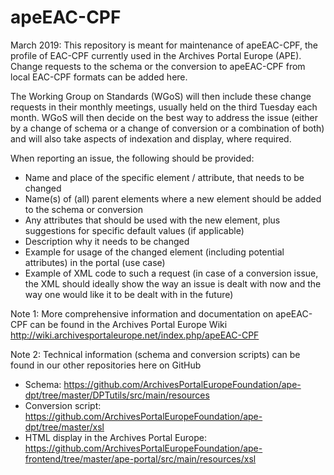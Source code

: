 # apeEAC-CPF
March 2019: 
This repository is meant for maintenance of apeEAC-CPF, the profile of EAC-CPF currently used in the Archives Portal Europe (APE). 
Change requests to the schema or the conversion to apeEAC-CPF from local EAC-CPF formats can be added here. 

The Working Group on Standards (WGoS) will then include these change requests in their monthly meetings, usually held on the third
Tuesday each month. WGoS will then decide on the best way to address the issue (either by a change of schema or a change of conversion
or a combination of both) and will also take aspects of indexation and display, where required.

When reporting an issue, the following should be provided:
* Name and place of the specific element / attribute, that needs to be changed
* Name(s) of (all) parent elements where a new element should be added to the schema or conversion
* Any attributes that should be used with the new element, plus suggestions for specific default values (if applicable) 
* Description why it needs to be changed
* Example for usage of the changed element (including potential attributes) in the portal (use case)
* Example of XML code to such a request (in case of a conversion issue, the XML should ideally show the way an issue is dealt with now 
  and the way one would like it to be dealt with in the future)


Note 1:
More comprehensive information and documentation on apeEAC-CPF can be found in the Archives Portal Europe Wiki  http://wiki.archivesportaleurope.net/index.php/apeEAC-CPF

Note 2:
Technical information (schema and conversion scripts) can be found in our other repositories here on GitHub  
* Schema: https://github.com/ArchivesPortalEuropeFoundation/ape-dpt/tree/master/DPTutils/src/main/resources
* Conversion script: https://github.com/ArchivesPortalEuropeFoundation/ape-dpt/tree/master/xsl
* HTML display in the Archives Portal Europe: https://github.com/ArchivesPortalEuropeFoundation/ape-frontend/tree/master/ape-portal/src/main/resources/xsl
